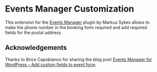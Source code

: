 # Events Manager Customization

This extension for the [Events Manager](https://wordpress.org/plugins/events-manager/) 
plugin by Markus Sykes allows to make the phone number in the booking form required
and add required fields for the postal address.


## Acknowledgements

Thanks to Brice Capobianco for sharing the blog post
[Events Manager for WordPress – Add custom fields to event form](https://www.b-website.com/events-manager-wordpress-add-custom-fields-event-form).
